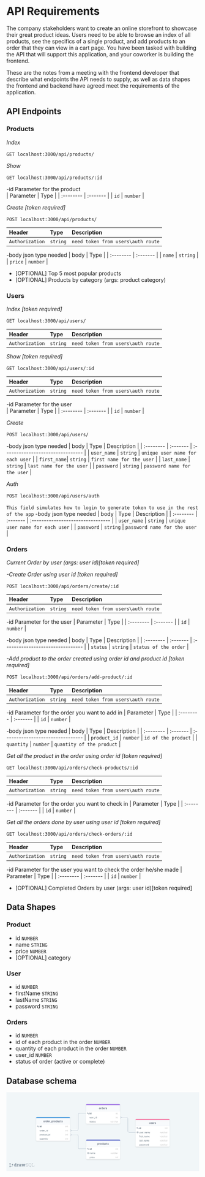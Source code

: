 # API Requirements

The company stakeholders want to create an online storefront to showcase their great product ideas. Users need to be able to browse an index of all products, see the specifics of a single product, and add products to an order that they can view in a cart page. You have been tasked with building the API that will support this application, and your coworker is building the frontend.

These are the notes from a meeting with the frontend developer that describe what endpoints the API needs to supply, as well as data shapes the frontend and backend have agreed meet the requirements of the application.

## API Endpoints

### Products

_Index_

```http
GET localhost:3000/api/products/
```

_Show_

```http
GET localhost:3000/api/products/:id
```

-id Parameter for the product  
| Parameter | Type     |
| :-------- | :------- |
| `id`      | `number` |

_Create [token required]_

```http
POST localhost:3000/api/products/
```

| Header          | Type     | Description                        |
| :-------------- | :------- | :--------------------------------- |
| `Authorization` | `string` | `need token from users\auth route` |

-body json type needed
| body | Type |
| :-------- | :------- |
| `name` | `string` |
| `price` | `number` |

-   [OPTIONAL] Top 5 most popular products
-   [OPTIONAL] Products by category (args: product category)

### Users

_Index [token required]_

```http
GET localhost:3000/api/users/
```

| Header          | Type     | Description                        |
| :-------------- | :------- | :--------------------------------- |
| `Authorization` | `string` | `need token from users\auth route` |

_Show [token required]_

```http
GET localhost:3000/api/users/:id
```

| Header          | Type     | Description                        |
| :-------------- | :------- | :--------------------------------- |
| `Authorization` | `string` | `need token from users\auth route` |

-id Parameter for the user  
| Parameter | Type |
| :-------- | :------- |
| `id` | `number` |

_Create_

```http
POST localhost:3000/api/users/
```

-body json type needed
| body        | Type     | Description |
| :--------   | :------- | :-------------------------------- |
| `user_name` | `string` | `unique user name for each user`  |
| `first_name`| `string` | `first name for the user`         |
| `last_name` | `string` | `last name for the user`          |
| `password`  | `string` | `password name for the user`      |

_Auth_

```http
POST localhost:3000/api/users/auth
```

`This field simulates how to login to generate token to use in the rest of the app`
-body json type needed
| body        | Type     | Description                       |
| :--------   | :------- | :-------------------------------- |
| `user_name` | `string` | `unique user name for each user`  |
| `password`  | `string` | `password name for the user`      |

### Orders

_Current Order by user (args: user id)[token required]_

_-Create Order using user id [token required]_

```http
POST localhost:3000/api/orders/create/:id
```

| Header          | Type     | Description                        |
| :-------------- | :------- | :--------------------------------- |
| `Authorization` | `string` | `need token from users\auth route` |

-id Parameter for the user
| Parameter | Type     |
| :-------- | :------- |
| `id`      | `number` |

-body json type needed
| body | Type | Description                                |
| :-------- | :------- | :-------------------------------- |
| `status`  | `string` | `status of the order`             |

_-Add product to the order created using order id and product id [token required]_

```http
POST localhost:3000/api/orders/add-product/:id
```

| Header          | Type     | Description                        |
| :-------------- | :------- | :--------------------------------- |
| `Authorization` | `string` | `need token from users\auth route` |

-id Parameter for the order you want to add in
| Parameter | Type     |
| :-------- | :------- |
| `id`      | `number` |

-body json type needed
| body         | Type     | Description                       |
| :--------    | :------- | :-------------------------------- |
| `product_id` | `number` | `id of the product`               |
| `quantity`   | `number` | `quantity of the product`         |

_Get all the product in the order using order id [token required]_

```http
GET localhost:3000/api/orders/check-products/:id
```

| Header          | Type     | Description                        |
| :-------------- | :------- | :--------------------------------- |
| `Authorization` | `string` | `need token from users\auth route` |

-id Parameter for the order you want to check in
| Parameter | Type     |
| :-------- | :------- |
| `id`      | `number` |

_Get all the orders done by user using user id [token required]_

```http
GET localhost:3000/api/orders/check-orders/:id
```

| Header          | Type     | Description                        |
| :-------------- | :------- | :--------------------------------- |
| `Authorization` | `string` | `need token from users\auth route` |

-id Parameter for the user you want to check the order he/she made
| Parameter | Type     |
| :-------- | :------- |
| `id`      | `number` |

-   [OPTIONAL] Completed Orders by user (args: user id)[token required]

## Data Shapes

### Product

-   id `NUMBER`
-   name `STRING`
-   price `NUMBER`
-   [OPTIONAL] category

### User

-   id `NUMBER`
-   firstName `STRING`
-   lastName `STRING`
-   password `STRING`

### Orders

-   id `NUMBER`
-   id of each product in the order `NUMBER`
-   quantity of each product in the order `NUMBER`
-   user_id `NUMBER`
-   status of order (active or complete)

## Database schema
![Database schema](assets/drawSQL-export-2022-03-27_03_27.png)
